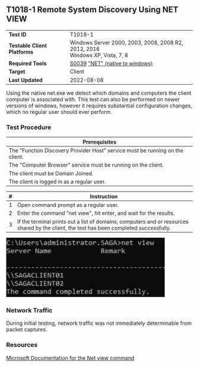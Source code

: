 ## T1018-1 Remote System Discovery Using NET VIEW
|||
|-|-|
|**Test ID**|T1018-1|
|**Testable Client Platforms**|Windows Server 2000, 2003, 2008, 2008 R2, 2012, 2016<br>Windows XP, Vista, 7, 8|
|**Required Tools**|[S0039](https://attack.mitre.org/software/S0039/) ["NET" (native to windows)](https://docs.microsoft.com/en-us/previous-versions/windows/it-pro/windows-server-2012-r2-and-2012/hh875576(v=ws.11))|
|**Target**|Client|
|**Last Updated**|2022-08-08|

Using the native net.exe we detect which domains and computers the client computer is associated with.
This test can also be performed on newer versions of windows, however it requires substantial configuration changes, which no regular user should ever perform.

### Test Procedure
|Prerequisites|
|-|
|The "Function Discovery Provider Host" service must be running on the client.|
|The "Computer Browser" service must be running on the client.|
|The client must be Domain Joined.|
|The client is logged in as a regular user.|

|#|Instruction|
|-|-|
|1|Open command prompt as a regular user.|
|2|Enter the command "net view", hit enter, and wait for the results.|
|3|If the terminal prints out a list of domains, computers and or resources shared by the client, the test has been completed successfully.|

<img src="T1018-1.png" height="160px">

### Network Traffic
During initial testing, network traffic was not immediately determinable from packet captures.

### Resources
[Microsoft Documentation for the Net view command](https://docs.microsoft.com/en-us/previous-versions/windows/it-pro/windows-server-2012-r2-and-2012/hh875576(v=ws.11)) 